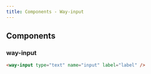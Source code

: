 ```yaml
---
title: Components - Way-input
---
```


## Components

### way-input

<way-input type="text" name="input" label="label"></way-input>

```html
<way-input type="text" name="input" label="label" />
```

